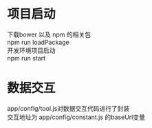 # 项目启动
下载bower 以及 npm 的相关包  
npm run loadPackage  
开发环境项目启动  
npm run start  

# 数据交互
app/config/tool.js对数据交互代码进行了封装  
交互地址为  app/config/constant.js 的baseUrl变量  





